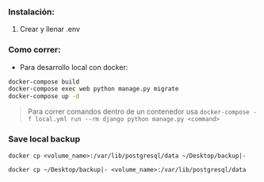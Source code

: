 ### Instalación:

1. Crear y llenar .env

### Como correr:
 
* Para desarrollo local con docker:

```bash
docker-compose build
docker-compose exec web python manage.py migrate
docker-compose up -d
```

> Para correr comandos dentro de un contenedor usa
  `docker-compose -f local.yml run --rm django python manage.py <command>`

### Save local backup
``` 
docker cp <volume_name>:/var/lib/postgresql/data ~/Desktop/backup|-

docker cp ~/Desktop/backup|- <volume_name>:/var/lib/postgresql/data
``` 